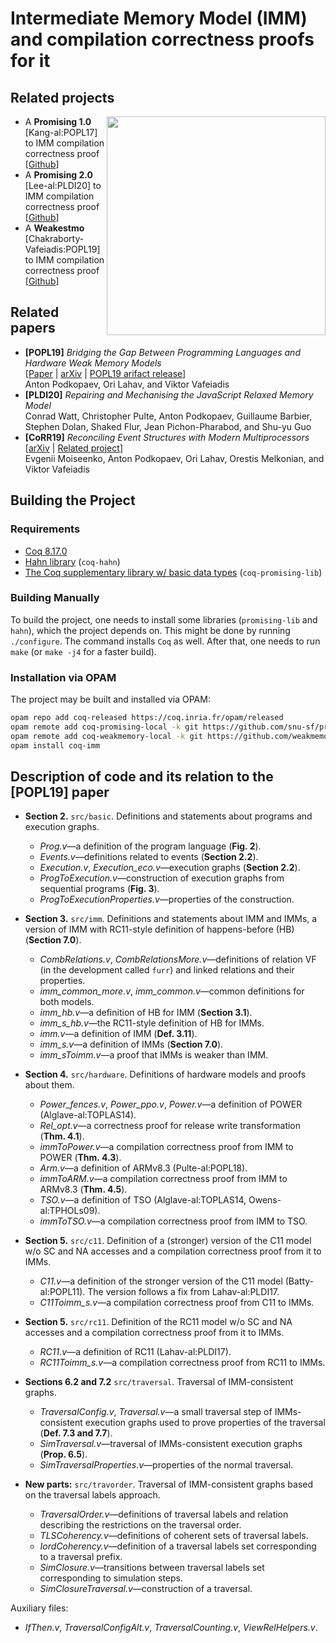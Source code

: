 # Intermediate Memory Model (IMM) and compilation correctness proofs for it

## Related projects
<img align="right" width="350" src="https://github.com/anlun/publicFiles/raw/master/pictures/spider.png">

- A **Promising 1.0** [Kang-al:POPL17] to IMM compilation correctness proof [[Github](https://github.com/weakmemory/promising1ToImm)]
- A **Promising 2.0** [Lee-al:PLDI20] to IMM compilation correctness proof [[Github](https://github.com/weakmemory/promising2ToImm)]
- A **Weakestmo** [Chakraborty-Vafeiadis:POPL19] to IMM compilation correctness proof [[Github](https://github.com/weakmemory/weakestmoToImm)]

## Related papers

- **[POPL19]** *Bridging the Gap Between Programming Languages and Hardware Weak Memory Models*
  <br />
  [[Paper](https://doi.org/10.1145/3290382) | [arXiv](https://arxiv.org/abs/1807.07892) |
[POPL19 arifact release](https://doi.org/10.5281/zenodo.1484024)]
  <br />
  Anton Podkopaev, Ori Lahav, and Viktor Vafeiadis
- **[PLDI20]** *Repairing and Mechanising the JavaScript Relaxed Memory Model*
  <br />
  Conrad Watt, Christopher Pulte, Anton Podkopaev, Guillaume Barbier, Stephen Dolan, Shaked Flur, Jean Pichon-Pharabod, and Shu-yu Guo
- **[CoRR19]** *Reconciling Event Structures with Modern Multiprocessors*
  <br />
  [[arXiv](https://arxiv.org/abs/1911.06567) | [Related project](https://github.com/weakmemory/weakestmoToImm)]
  <br />
  Evgenii Moiseenko, Anton Podkopaev, Ori Lahav, Orestis Melkonian, and Viktor Vafeiadis

## Building the Project

### Requirements
* [Coq 8.17.0](https://coq.inria.fr)
* [Hahn library](https://github.com/vafeiadis/hahn) (`coq-hahn`)
* [The Coq supplementary library w/ basic data types](https://github.com/snu-sf/promising-lib) (`coq-promising-lib`)

### Building Manually

To build the project, one needs to install some libraries (`promising-lib` and `hahn`), which the project
depends on. This might be done by running `./configure`.
The command installs `Coq` as well. After that, one needs to run `make` (or `make -j4` for a faster build).

### Installation via OPAM
The project may be built and installed via OPAM:
```bash
opam repo add coq-released https://coq.inria.fr/opam/released
opam remote add coq-promising-local -k git https://github.com/snu-sf/promising-opam-coq-archive
opam remote add coq-weakmemory-local -k git https://github.com/weakmemory/local-coq-opam-archive
opam install coq-imm
```

## Description of code and its relation to the **[POPL19]** paper
* **Section 2.** `src/basic`. Definitions and statements about programs and execution graphs.
  - *Prog.v*—a definition of the program language (**Fig. 2**).
  - *Events.v*—definitions related to events (**Section 2.2**).
  - *Execution.v*, *Execution\_eco.v*—execution graphs (**Section 2.2**).
  - *ProgToExecution.v*—construction of execution graphs from sequential programs (**Fig. 3**).
  - *ProgToExecutionProperties.v*—properties of the construction.

* **Section 3.** `src/imm`. Definitions and statements about IMM
and IMMs, a version of IMM with RC11-style definition of happens-before (HB) (**Section 7.0**).
  - *CombRelations.v*, *CombRelationsMore.v*—definitions of relation VF (in the development called `furr`)
     and linked relations and their properties.
  - *imm\_common\_more.v*, *imm\_common.v*—common definitions for both models.
  - *imm\_hb.v*—a definition of HB for IMM (**Section 3.1**).
  - *imm\_s\_hb.v*—the RC11-style definition of HB for IMMs.
  - *imm.v*—a definition of IMM (**Def. 3.11**).
  - *imm\_s.v*—a definition of IMMs (**Section 7.0**).
  - *imm\_sToimm.v*—a proof that IMMs is weaker than IMM.

* **Section 4.** `src/hardware`. Definitions of hardware models and proofs about them.
  - *Power\_fences.v*,
    *Power\_ppo.v*,
    *Power.v*—a definition of POWER (Alglave-al:TOPLAS14).
  - *Rel\_opt.v*—a correctness proof for release write transformation (**Thm. 4.1**).
  - *immToPower.v*—a compilation correctness proof from IMM to POWER (**Thm. 4.3**).
  - *Arm.v*—a definition of ARMv8.3 (Pulte-al:POPL18).
  - *immToARM.v*—a compilation correctness proof from IMM to ARMv8.3 (**Thm. 4.5**).
  - *TSO.v*—a definition of TSO (Alglave-al:TOPLAS14, Owens-al:TPHOLs09).
  - *immToTSO.v*—a compilation correctness proof from IMM to TSO.

* **Section 5.** `src/c11`. Definition of a (stronger) version of the C11 model w/o SC and NA accesses and a compilation correctness proof from it to IMMs.
  - *C11.v*—a definition of the stronger version of the C11 model (Batty-al:POPL11). The version follows a fix from Lahav-al:PLDI17.
  - *C11Toimm\_s.v*—a compilation correctness proof from C11 to IMMs.

* **Section 5.** `src/rc11`. Definition of the RC11 model w/o SC and NA accesses and a compilation correctness proof from it to IMMs.
  - *RC11.v*—a definition of RC11 (Lahav-al:PLDI17).
  - *RC11Toimm\_s.v*—a compilation correctness proof from RC11 to IMMs.
  
* **Sections 6.2 and 7.2** `src/traversal`. Traversal of IMM-consistent graphs.
  - *TraversalConfig.v*, *Traversal.v*—a small traversal step of IMMs-consistent execution graphs
      used to prove properties of the traversal (**Def. 7.3 and 7.7**).
  - *SimTraversal.v*—traversal of IMMs-consistent execution graphs (**Prop. 6.5**).
  - *SimTraversalProperties.v*—properties of the normal traversal.
  
* **New parts:** `src/travorder`. Traversal of IMM-consistent graphs based on the traversal labels approach.
  - *TraversalOrder.v*—definitions of traversal labels and relation describing the restrictions on the traversal order.
  - *TLSCoherency.v*—definitions of coherent sets of traversal labels.
  - *IordCoherency.v*—definition of a traversal labels set corresponding to a traversal prefix.
  - *SimClosure.v*—transitions between traversal labels set corresponding to simulation steps.
  - *SimClosureTraversal.v*—construction of a traversal.
  
  
Auxiliary files:
- *IfThen.v*,
*TraversalConfigAlt.v*,
*TraversalCounting.v*,
*ViewRelHelpers.v*.
